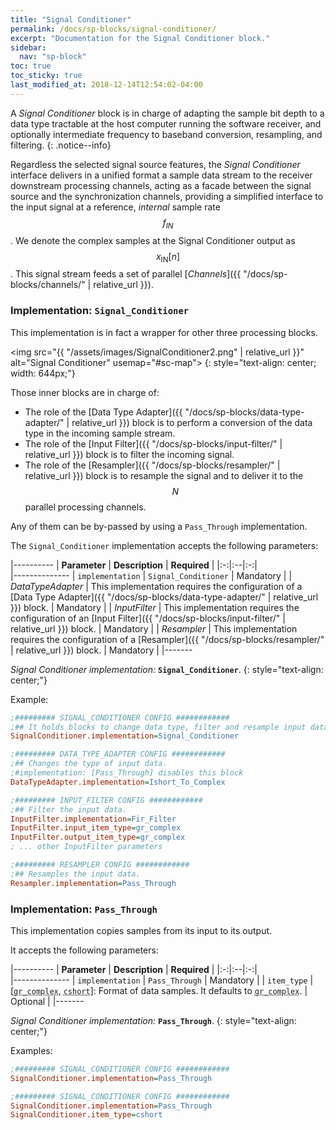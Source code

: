 ```yaml
---
title: "Signal Conditioner"
permalink: /docs/sp-blocks/signal-conditioner/
excerpt: "Documentation for the Signal Conditioner block."
sidebar:
  nav: "sp-block"
toc: true
toc_sticky: true
last_modified_at: 2018-12-14T12:54:02-04:00
---
```




A _Signal Conditioner_ block is in charge of adapting the sample bit depth to a data type tractable at the host computer running the software receiver, and optionally intermediate frequency to baseband conversion, resampling, and filtering.
{: .notice--info}

Regardless the selected signal source features, the _Signal Conditioner_ interface delivers in a unified format a sample data stream to the receiver downstream processing channels, acting as a facade between the signal source and the synchronization channels, providing a simplified interface to the input signal at a reference, _internal_ sample rate $$ f_{IN} $$. We denote the complex samples at the Signal Conditioner output as $$ x_{\text{IN}}[n] $$. This signal stream feeds a set of parallel [_Channels_]({{ "/docs/sp-blocks/channels/" | relative_url }}).


### Implementation: `Signal_Conditioner`

This implementation is in fact a wrapper for other three processing blocks.

<a name="signal-conditioner"></a>

<span class="invert-colors"><img src="{{ "/assets/images/SignalConditioner2.png" | relative_url }}" alt="Signal Conditioner" usemap="#sc-map"></span>
{: style="text-align: center; width: 644px;"}


<map name="sc-map" id="Diagram-sc-map">
   <area alt="Data Type Adapter" title="Data Type Adapter" href="{{ "/docs/sp-blocks/data-type-adapter/" | relative_url }}" coords="176,38,267,76" shape="rect" style="outline:none;" target="_self">
   <area alt="Input Filter" title="Input Filter" href="{{ "/docs/sp-blocks/input-filter/" | relative_url }}" coords="291,38,384,76" shape="rect" style="outline:none;" target="_self">
   <area alt="Resampler" title="Resampler" href="{{ "/docs/sp-blocks/resampler/" | relative_url }}" coords="409,38,502,76" shape="rect" style="outline:none;" target="_self">
</map>


Those inner blocks are in charge of:

* The role of the [Data Type Adapter]({{ "/docs/sp-blocks/data-type-adapter/" | relative_url }}) block is to perform a conversion of the data type in the incoming sample stream.
* The role of the [Input Filter]({{ "/docs/sp-blocks/input-filter/" | relative_url }}) block is to filter the incoming signal.
* The role of the [Resampler]({{ "/docs/sp-blocks/resampler/" | relative_url }}) block is to resample the signal and to deliver it to the $$ N $$ parallel processing channels.

Any of them can be by-passed by using a `Pass_Through` implementation.

The `Signal_Conditioner` implementation accepts the following parameters:

|----------
|  **Parameter**  |  **Description** | **Required** |
|:-:|:--|:-:|    
|--------------
| `implementation` | `Signal_Conditioner` | Mandatory |
| _DataTypeAdapter_ | This implementation requires the configuration of a [Data Type Adapter]({{ "/docs/sp-blocks/data-type-adapter/" | relative_url }}) block. | Mandatory |
| _InputFilter_ | This implementation requires the configuration of an [Input Filter]({{ "/docs/sp-blocks/input-filter/" | relative_url }}) block. | Mandatory |
| _Resampler_ | This implementation requires the configuration of a [Resampler]({{ "/docs/sp-blocks/resampler/" | relative_url }}) block. | Mandatory |
|-------

  _Signal Conditioner implementation:_ **`Signal_Conditioner`**.
  {: style="text-align: center;"}

Example:

```ini
;######### SIGNAL_CONDITIONER CONFIG ############
;## It holds blocks to change data type, filter and resample input data.
SignalConditioner.implementation=Signal_Conditioner

;######### DATA_TYPE_ADAPTER CONFIG ############
;## Changes the type of input data.
;#implementation: [Pass_Through] disables this block
DataTypeAdapter.implementation=Ishort_To_Complex

;######### INPUT_FILTER CONFIG ############
;## Filter the input data.
InputFilter.implementation=Fir_Filter
InputFilter.input_item_type=gr_complex
InputFilter.output_item_type=gr_complex
; ... other InputFilter parameters

;######### RESAMPLER CONFIG ############
;## Resamples the input data.
Resampler.implementation=Pass_Through
```

### Implementation: `Pass_Through`

This implementation copies samples from its input to its output.

It accepts the following parameters:

|----------
|  **Parameter**  |  **Description** | **Required** |
|:-:|:--|:-:|    
|--------------
| `implementation` | `Pass_Through` | Mandatory |
| `item_type` |  [<abbr id="data-type" title="Complex samples with real and imaginary parts of type 32-bit floating point. C++ name: std::complex<float>">`gr_complex`</abbr>, <abbr id="data-type" title="Complex samples with real and imaginary parts of type signed 16-bit integer. C++ name: lv_16sc_t (custom definition of std::complex<int16_t>)">`cshort`</abbr>]: Format of data samples. It defaults to <abbr id="data-type" title="Complex samples with real and imaginary parts of type 32-bit floating point. C++ name: std::complex<float>">`gr_complex`</abbr>. | Optional |
|-------

  _Signal Conditioner implementation:_ **`Pass_Through`**.
  {: style="text-align: center;"}

Examples:

```ini
;######### SIGNAL_CONDITIONER CONFIG ############
SignalConditioner.implementation=Pass_Through
```

```ini
;######### SIGNAL_CONDITIONER CONFIG ############
SignalConditioner.implementation=Pass_Through
SignalConditioner.item_type=cshort
```

<link rel="prerender" href="{{ "/docs/sp-blocks/data-type-adapter/" | relative_url }}">
<link rel="prerender" href="{{ "/docs/sp-blocks/input-filter/" | relative_url }}">
<link rel="prerender" href="{{ "/docs/sp-blocks/resampler/" | relative_url }}">
